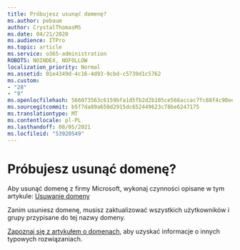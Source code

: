 ```yaml
---
title: Próbujesz usunąć domenę?
ms.author: pebaum
author: CrystalThomasMS
ms.date: 04/21/2020
ms.audience: ITPro
ms.topic: article
ms.service: o365-administration
ROBOTS: NOINDEX, NOFOLLOW
localization_priority: Normal
ms.assetid: 01e4349d-4c16-4d93-9cbd-c5739d1c5762
ms.custom:
- "28"
- "9"
ms.openlocfilehash: 566073563c6159bfa1d5fb2d2b105ce566accac7fc88f4c90ee1d8d41bbd061e
ms.sourcegitcommit: b5f7da89a650d2915dc652449623c78be6247175
ms.translationtype: MT
ms.contentlocale: pl-PL
ms.lasthandoff: 08/05/2021
ms.locfileid: "53920549"
---
```

# <a name="trying-to-remove-your-domain"></a>Próbujesz usunąć domenę?

Aby usunąć domenę z firmy Microsoft, wykonaj czynności opisane w tym artykule: [Usuwanie domeny](https://docs.microsoft.com/microsoft-365/admin/get-help-with-domains/remove-a-domain)
  
Zanim usuniesz domenę, musisz zaktualizować wszystkich użytkowników i grupy przypisane do tej nazwy domeny.
  
[Zapoznaj się z artykułem o domenach,](https://docs.microsoft.com/microsoft-365/admin/get-help-with-domains/create-dns-records-at-any-dns-hosting-provider) aby uzyskać informacje o innych typowych rozwiązaniach.
  
